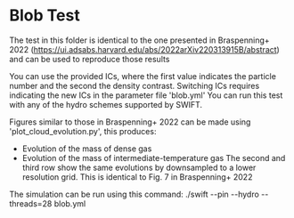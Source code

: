 Blob Test
=========

The test in this folder is identical to the one presented in Braspenning+ 2022
(https://ui.adsabs.harvard.edu/abs/2022arXiv220313915B/abstract)
and can be used to reproduce those results

You can use the provided ICs, where the first value indicates the particle number
and the second the density contrast. Switching ICs requires indicating the new ICs
in the parameter file 'blob.yml'
You can run this test with any of the hydro schemes supported by SWIFT.

Figures similar to those in Braspenning+ 2022 can be made using 'plot_cloud_evolution.py',
this produces:
+ Evolution of the mass of dense gas
+ Evolution of the mass of intermediate-temperature gas
The second and third row show the same evolutions by downsampled to a lower resolution grid.
This is identical to Fig. 7 in Braspenning+ 2022

The simulation can be run using this command:
./swift --pin --hydro --threads=28 blob.yml
